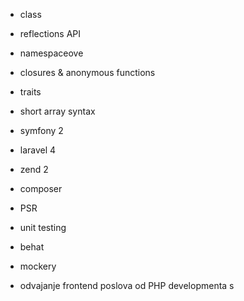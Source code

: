 
- class
- reflections API
- namespaceove
- closures & anonymous functions
- traits
- short array syntax

- symfony 2
- laravel 4
- zend 2
- composer
- PSR
- unit testing
- behat
- mockery

- odvajanje frontend poslova od PHP developmenta
s
